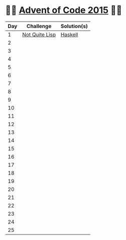 # :christmas_tree::calendar: [Advent of Code 2015](https://adventofcode.com/2015) :calendar::christmas_tree:

Day | Challenge | Solution(s)
--- | --- | ---
1 | [Not Quite Lisp](https://adventofcode.com/2015/day/1) | [Haskell](https://github.com/rssbrrw/Advent-of-Code-2015/blob/main/01/1.hs)
2 | | |
3 | | |
4 | | |
5 | | |
6 | | |
7 | | |
8 | | |
9 | | |
10 | | |
11 | | |
12 | | |
13 | | |
14 | | |
15 | | |
16 | | |
17 | | |
18 | | |
19 | | |
20 | | |
21 | | |
22 | | |
23 | | |
24 | | |
25 | | |